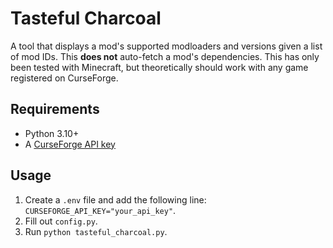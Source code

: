 # Tasteful Charcoal
A tool that displays a mod's supported modloaders and versions given a list of mod IDs. This <b>does not</b> auto-fetch a mod's dependencies. This has only been tested with Minecraft, but theoretically should work with any game registered on CurseForge.

## Requirements
- Python 3.10+
- A [CurseForge API key](https://support.curseforge.com/en/support/solutions/articles/9000208346-about-the-curseforge-api-and-how-to-apply-for-a-key#key)

## Usage
1. Create a `.env` file and add the following line: `CURSEFORGE_API_KEY="your_api_key"`.
2. Fill out `config.py`.
3. Run `python tasteful_charcoal.py`.

